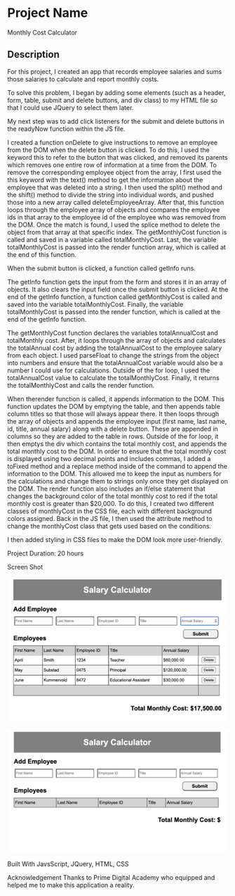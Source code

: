 # Project Name

Monthly Cost Calculator

## Description

For this project, I created an app that records employee salaries and sums those salaries to calculate and report monthly costs. 

To solve this problem, I began by adding some elements (such as a header, form, table, submit and delete buttons, and div class) to my HTML file so that I could use JQuery to select them later. 

My next step was to add click listeners for the submit and delete buttons in the readyNow function within the JS file.

I created a function onDelete to give instructions to remove an employee from the DOM when the delete button is clicked. To do this, I used the keyword this to refer to the button that was clicked, and removed its parents which removes one entire row of information at a time from the DOM. To remove the corresponding employee object from the array, I first used the this keyword with the text() method to get the information about the employee that was deleted into a string. I then used the split() method and the shift() method to divide the string into individual words, and pushed those into a new array called deleteEmployeeArray. After that, this function loops through the employee array of objects and compares the employee ids in that array to the employee id of the employee who was removed from the DOM. Once the match is found, I used the splice method to delete the object from that array at that specific index. The getMonthlyCost function is called and saved in a variable called totalMonthlyCost. Last, the variable totalMonthlyCost is passed into the render function array, which is called at the end of this function.

When the submit button is clicked, a function called getInfo runs. 

The getInfo function gets the input from the form and stores it in an array of objects. It also clears the input field once the submit button is clicked. At the end of the getInfo function, a function called getMonthlyCost is called and saved into the variable totalMonthlyCost. Finally, the variable totalMonthlyCost is passed into the render function, which is called at the end of the getInfo function.

The getMonthlyCost function declares the variables totalAnnualCost and totalMonthly cost. After, it loops through the array of objects and calculates the totalAnnual cost by adding the totalAnnualCost to the employee salary from each object. I used parseFloat to change the strings from the object into numbers and ensure that the totalAnnualCost variable would also be a number I could use for calculations. Outside of the for loop, I used the totalAnnualCost value to calculate the totalMonthlyCost. Finally, it returns the totalMonthlyCost and calls the render function.

When therender function is called, it appends information to the DOM. This function updates the DOM by emptying the table, and then appends table column titles so that those will always appear there. It then loops through the array of objects and appends the employee input (first name, last name, id, title, annual salary) along with a delete button. These are appended in columns so they are added to the table in rows. Outside of the for loop, it then emptys the div which contains the total monthly cost, and appends the total monthly cost to the DOM. In order to ensure that the total monthly cost is displayed using two decimal points and includes commas, I added a toFixed method and a replace method inside of the command to append the information to the DOM. This allowed me to keep the input as numbers for the calculations and change them to strings only once they get displayed on the DOM. The render function also includes an if/else statement that changes the background color of the total monthly cost to red if the total monthly cost is greater than $20,000. To do this, I created two different classes of monthlyCost in the CSS file, each with different background colors assigned. Back in the JS file, I then used the attribute method to change the monthlyCost class that gets used based on the conditions.

I then added styling in CSS files to make the DOM look more user-friendly. 

Project Duration: 20 hours


Screen Shot

![Alt text](img/screenshot2.png)

![Alt text](img/screenshot1.png)





Built With
JavsScript, JQuery, HTML, CSS

Acknowledgement
Thanks to Prime Digital Academy who equipped and helped me to make this application a reality. 
